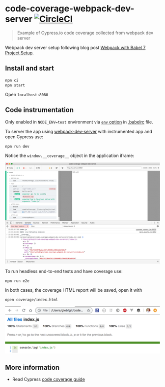 # code-coverage-webpack-dev-server [![CircleCI](https://circleci.com/gh/bahmutov/code-coverage-webpack-dev-server.svg?style=svg)](https://circleci.com/gh/bahmutov/code-coverage-webpack-dev-server)
> Example of Cypress.io code coverage collected from webpack dev server

Webpack dev server setup following blog post [Webpack with Babel 7 Project Setup](https://dev.to/shoupn/webpack-with-babel-7-project-setup-2hin).

## Install and start

```shell
npm ci
npm start
```

Open `localhost:8080`

## Code instrumentation

Only enabled in `NODE_ENV=test` environment via [`env` option](https://new.babeljs.io/docs/en/next/babelrc.html#env-environment-option) in [.babelrc](.babelrc) file.

To server the app using [webpack-dev-server](https://github.com/webpack/webpack-dev-server) with instrumented app and open Cypress use:

```shell
npm run dev
```

Notice the `window.__coverage__` object in the application iframe:

![Test and coverage](images/test-and-coverage.png)

To run headless end-to-end tests and have coverage use:

```shell
npm run e2e
```

In both cases, the coverage HTML report will be saved, open it with

```shell
open coverage/index.html
```

![Coverage HTML report](images/coverage-report.png)

## More information

- Read Cypress [code coverage guide](https://on.cypress.io/code-coverage)
